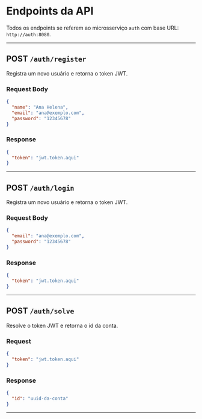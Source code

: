 # Endpoints da API

Todos os endpoints se referem ao microsserviço `auth` com base URL: `http://auth:8080`.

---

## POST `/auth/register`

Registra um novo usuário e retorna o token JWT.

### Request Body

```json
{
  "name": "Ana Helena",
  "email": "ana@exemplo.com",
  "password": "12345678"
}
```

### Response

```json
{
  "token": "jwt.token.aqui"
}
```

---

## POST `/auth/login`

Registra um novo usuário e retorna o token JWT.

### Request Body

```json
{
  "email": "ana@exemplo.com",
  "password": "12345678"
}
```

### Response

```json
{
  "token": "jwt.token.aqui"
}
```

---

## POST `/auth/solve`

Resolve o token JWT e retorna o id da conta.

### Request

```json
{
  "token": "jwt.token.aqui"
}
```

### Response

```json
{
  "id": "uuid-da-conta"
}
```

---
